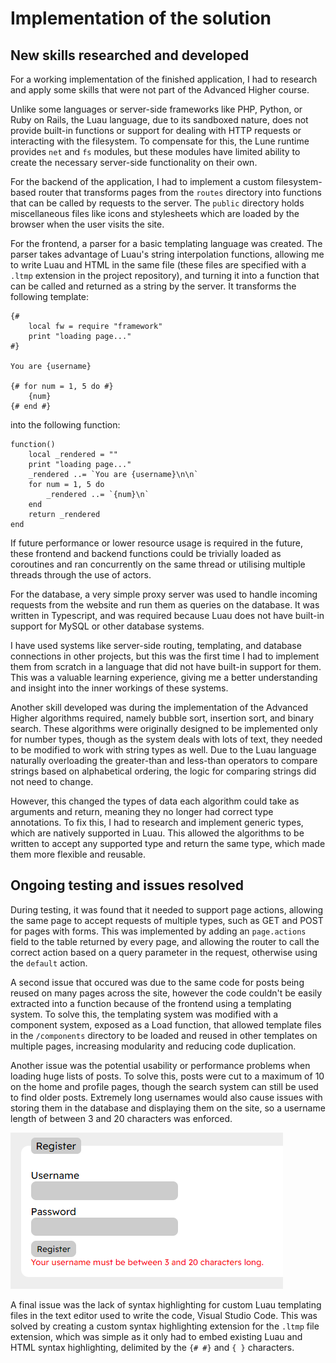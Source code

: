 # Implementation of the solution

## New skills researched and developed

For a working implementation of the finished application, I had to research and apply some skills that were not part of the Advanced Higher course.

Unlike some languages or server-side frameworks like PHP, Python, or Ruby on Rails, the Luau language, due to its sandboxed nature, does not provide built-in functions or support for dealing with HTTP requests or interacting with the filesystem. To compensate for this, the Lune runtime provides `net` and `fs` modules, but these modules have limited ability to create the necessary server-side functionality on their own.

For the backend of the application, I had to implement a custom filesystem-based router that transforms pages from the `routes` directory into functions that can be called by requests to the server. The `public` directory holds miscellaneous files like icons and stylesheets which are loaded by the browser when the user visits the site.

For the frontend, a parser for a basic templating language was created. The parser takes advantage of Luau's string interpolation functions, allowing me to write Luau and HTML in the same file (these files are specified with a `.ltmp` extension in the project repository), and turning it into a function that can be called and returned as a string by the server. It transforms the following template:

```ltmp
{#
	local fw = require "framework"
	print "loading page..."
#}

You are {username}

{# for num = 1, 5 do #}
	{num}
{# end #}
```

into the following function:

```luau
function()
	local _rendered = ""
	print "loading page..."
	_rendered ..= `You are {username}\n\n`
	for num = 1, 5 do
		_rendered ..= `{num}\n`
	end
	return _rendered
end
```

If future performance or lower resource usage is required in the future, these frontend and backend functions could be trivially loaded as coroutines and ran concurrently on the same thread or utilising multiple threads through the use of actors.

For the database, a very simple proxy server was used to handle incoming requests from the website and run them as queries on the database. It was written in Typescript, and was required because Luau does not have built-in support for MySQL or other database systems.

I have used systems like server-side routing, templating, and database connections in other projects, but this was the first time I had to implement them from scratch in a language that did not have built-in support for them. This was a valuable learning experience, giving me a better understanding and insight into the inner workings of these systems.

Another skill developed was during the implementation of the Advanced Higher algorithms required, namely bubble sort, insertion sort, and binary search. These algorithms were originally designed to be implemented only for number types, though as the system deals with lots of text, they needed to be modified to work with string types as well. Due to the Luau language naturally overloading the greater-than and less-than operators to compare strings based on alphabetical ordering, the logic for comparing strings did not need to change.

However, this changed the types of data each algorithm could take as arguments and return, meaning they no longer had correct type annotations. To fix this, I had to research and implement generic types, which are natively supported in Luau. This allowed the algorithms to be written to accept any supported type and return the same type, which made them more flexible and reusable.

## Ongoing testing and issues resolved

During testing, it was found that it needed to support page actions, allowing the same page to accept requests of multiple types, such as GET and POST for pages with forms. This was implemented by adding an `page.actions` field to the table returned by every page, and allowing the router to call the correct action based on a query parameter in the request, otherwise using the `default` action.

A second issue that occured was due to the same code for posts being reused on many pages across the site, however the code couldn't be easily extracted into a function because of the frontend using a templating system. To solve this, the templating system was modified with a component system, exposed as a Load function, that allowed template files in the `/components` directory to be loaded and reused in other templates on multiple pages, increasing modularity and reducing code duplication.

Another issue was the potential usability or performance problems when loading huge lists of posts. To solve this, posts were cut to a maximum of 10 on the home and profile pages, though the search system can still be used to find older posts. Extremely long usernames would also cause issues with storing them in the database and displaying them on the site, so a username length of between 3 and 20 characters was enforced.

![Error message displayed when a username is too long](screenshots/Register-input3.png)

A final issue was the lack of syntax highlighting for custom Luau templating files in the text editor used to write the code, Visual Studio Code. This was solved by creating a custom syntax highlighting extension for the `.ltmp` file extension, which was simple as it only had to embed existing Luau and HTML syntax highlighting, delimited by the `{# #}` and `{ }` characters.

